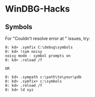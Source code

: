 # WinDBG-Hacks

## Symbols

For "Couldn't resolve error at " issues, try:  
```
0: kd> .symfix C:\debug\symbols
0: kd> !sym noisy
noisy mode - symbol prompts on
0: kd> .reload /f  

OR

0: kd> .sympath c:\path\to\your\pdb
0: kd> .symfix+ c:\symbols
0: kd> .reload /f
0: kd> ld xyz
```  
